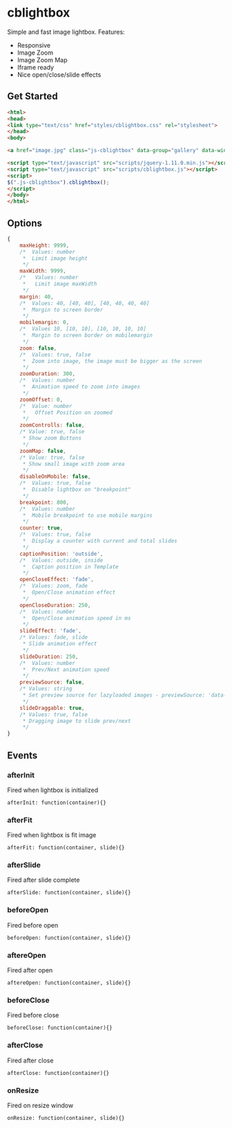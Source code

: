 # cblightbox

Simple and fast image lightbox. 
Features: 
- Responsive
- Image Zoom
- Image Zoom Map
- Iframe ready
- Nice open/close/slide effects

## Get Started

 ```html
<html>
<head>
<link type="text/css" href="styles/cblightbox.css" rel="stylesheet">
</head>
<body>

<a href="image.jpg" class="js-cblightbox" data-group="gallery" data-width="1000" data-height="1500" data-caption="Lorm ypsum"><img src="thumb.jpg"></a>

<script type="text/javascript" src="scripts/jquery-1.11.0.min.js"></script>
<script type="text/javascript" src="scripts/cblightbox.js"></script>
<script>
$(".js-cblightbox").cblightbox();
</script>
</body>
</html>
 ```
## Options

```js
{
    maxHeight: 9999,
    /*  Values: number
     *  Limit image height
     */
    maxWidth: 9999,
    /*   Values: number
     *   Limit image maxWidth
     */
    margin: 40,
    /*  Values: 40, [40, 40], [40, 40, 40, 40]
     *  Margin to screen border
     */
    mobilemargin: 0,
    /*  Values 10, [10, 10], [10, 10, 10, 10]
     *  Margin to screen border on mobilemargin
     */
    zoom: false,
    /*  Values: true, false
     *  Zoom into image, the image must be bigger as the screen
     */
    zoomDuration: 300,
    /*  Values: number
     *  Animation speed to zoom into images
     */
    zoomOffset: 0,
    /*  Value: number
     *   Offset Position on zoomed
     */
    zoomControlls: false,
    /* Value: true, false
     * Show zoom Buttons
     */
    zoomMap: false,
    /* Value: true, false
     * Show small image with zoom area
     */
    disableOnMobile: false,
    /*  Values: true, false
     *  Disable lightbox on "breakpoint"
     */
    breakpoint: 800,
    /*  Values: number
     *  Mobile breakpoint to use mobile margins
     */
    counter: true,
    /*  Values: true, false
     *  Display a counter with current and total slides
     */
    captionPosition: 'outside',
    /*  Values: outside, inside
     *  Caption position in Template
     */
    openCloseEffect: 'fade',
    /*  Values: zoom, fade
     *  Open/Close animation effect
     */
    openCloseDuration: 250,
    /*  Values: number
     *  Open/Close animation speed in ms
     */
    slideEffect: 'fade',
    /* Values: fade, slide
     * Slide animation effect
     */
    slideDuration: 250,
    /*  Values: number
     *  Prev/Next animation speed
     */
    previewSource: false,
    /* Values: string
     * Set preview source for lazyloaded images - previewSource: 'data-original' - this value are display when the preview image is empty or a base64 image
     */
    slideDraggable: true,
    /* Values: true, false
     * Dragging image to slide prev/next
     */
}
```


## Events

### afterInit

Fired when lightbox is initialized

`afterInit: function(container){}`

### afterFit

Fired when lightbox is fit image

`afterFit: function(container, slide){}`

### afterSlide

Fired after slide complete

`afterSlide: function(container, slide){}`

### beforeOpen

Fired before open

`beforeOpen: function(container, slide){}`

### aftereOpen

Fired after open

`aftereOpen: function(container, slide){}`

### beforeClose

Fired before close

`beforeClose: function(container){}`

### afterClose

Fired after close

`afterClose: function(container){}`

### onResize

Fired on resize window

`onResize: function(container, slide){}`